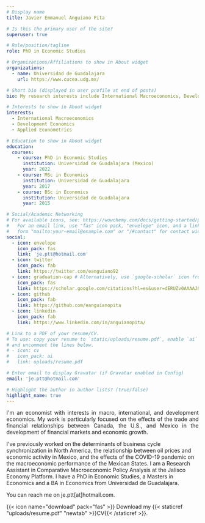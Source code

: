 ```yaml
---
# Display name
title: Javier Emmanuel Anguiano Pita

# Is this the primary user of the site?
superuser: true

# Role/position/tagline
role: PhD in Economic Studies

# Organizations/Affiliations to show in About widget
organizations:
  - name: Universidad de Guadalajara
    url: https://www.cucea.udg.mx/

# Short bio (displayed in user profile at end of posts)
bio: My research interests include International Macroeconomics, Development Economics and Regional Economics. 

# Interests to show in About widget
interests:
  - International Macroeconomics
  - Development Economics 
  - Applied Econometrics

# Education to show in About widget
education:
  courses:
    - course: PhD in Economic Studies
      institution: Universidad de Guadalajara (Mexico)
      year: 2022
    - course: MSc in Economics
      institution: Universidad de Guadalajara
      year: 2017
    - course: BSc in Economics
      institution: Universidad de Guadalajara 
      year: 2015

# Social/Academic Networking
# For available icons, see: https://wowchemy.com/docs/getting-started/page-builder/#icons
#   For an email link, use "fas" icon pack, "envelope" icon, and a link in the
#   form "mailto:your-email@example.com" or "/#contact" for contact widget.
social:
  - icon: envelope
    icon_pack: fas
    link: 'je.ptt@hotmail.com'
  - icon: twitter
    icon_pack: fab
    link: https://twitter.com/eanguiano92
  - icon: graduation-cap # Alternatively, use `google-scholar` icon from `ai` icon pack
    icon_pack: fas
    link: https://scholar.google.com/citations?hl=es&user=dERUZv0AAAAJ&view_op=list_works&sortby=pubdate
  - icon: github
    icon_pack: fab
    link: https://github.com/eanguianopita
  - icon: linkedin
    icon_pack: fab
    link: https://www.linkedin.com/in/anguianopita/

# Link to a PDF of your resume/CV.
# To use: copy your resume to `static/uploads/resume.pdf`, enable `ai` icons in `params.toml`,
# and uncomment the lines below.
# - icon: cv
#   icon_pack: ai
#   link: uploads/resume.pdf

# Enter email to display Gravatar (if Gravatar enabled in Config)
email: 'je.ptt@hotmail.com'

# Highlight the author in author lists? (true/false)
highlight_name: true
---
```

<p align="justify">
I'm an economist with interests in macro, international, and development economics. My work is particularly focused on the effects of the trade and financial relationships between Canada, the U.S., and Mexico in the development of financial markets and economic growth. 

I've previously worked on the determinants of business cycle synchronization in North America, the relationship between oil prices and economic activity in Mexico, and the effects of the COVID-19 pandemic on the macroeconomic performance of the Mexican States. 
I am a Research Assistant in Comparative Macroeconomic Policy Analysis at the Jalisco Economy Platform. I have a PhD in Economic Studies, a Masters in Economics and a BA in Economics from Universidad de Guadalajara. 

You can reach me on je.ptt[at]hotmail.com.
</p>


{{< icon name="download" pack="fas" >}} Download my {{< staticref "uploads/resume.pdf" "newtab" >}}CV{{< /staticref >}}.
